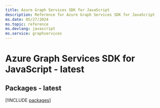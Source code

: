 ```yaml
---
title: Azure Graph Services SDK for JavaScript
description: Reference for Azure Graph Services SDK for JavaScript
ms.date: 05/27/2024
ms.topic: reference
ms.devlang: javascript
ms.service: graphservices
---
```

# Azure Graph Services SDK for JavaScript - latest
## Packages - latest
[!INCLUDE [packages](graph-services-index.md)]